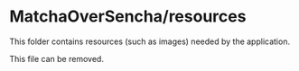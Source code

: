 # MatchaOverSencha/resources

This folder contains resources (such as images) needed by the application. 

This file can be removed.
